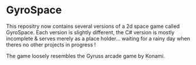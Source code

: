 # GyroSpace

This repositry now contains several versions of a 2d space game called GyroSpace.
Each version is slightly different, the C# version is mostly incomplete & serves merely as a place holder... waiting for a rainy day when theres no other projects in progress !

The game loosely resembles the Gyruss arcade game by Konami.